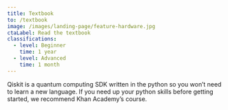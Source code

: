 ```yaml
---
title: Textbook
to: /textbook
image: /images/landing-page/feature-hardware.jpg
ctaLabel: Read the textbook
classifications:
  - level: Beginner
    time: 1 year
  - level: Advanced
    time: 1 month
---
```

Qiskit is a quantum computing SDK written in the python so you won’t need to learn a new language. If you need up your python skills before getting started, we recommend Khan Academy’s course.
